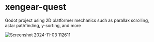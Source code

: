 # xengear-quest
Godot project using 2D platformer mechanics such as parallax scrolling, astar pathfinding, y-sorting, and more

![Screenshot 2024-11-03 112611](https://github.com/user-attachments/assets/d422edab-c854-459e-a181-3906b6b71aac)
